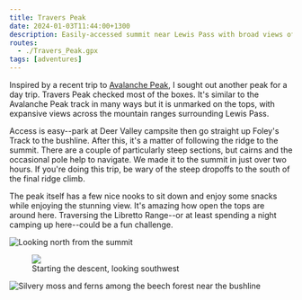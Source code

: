 ```yaml
---
title: Travers Peak
date: 2024-01-03T11:44:00+1300
description: Easily-accessed summit near Lewis Pass with broad views of the surrounding ranges
routes:
  - ./Travers_Peak.gpx
tags: [adventures]
---
```


Inspired by a recent trip to <a data-sveltekit-reload href="/avalanche-peak">Avalanche Peak</a>, I sought out another peak for a day trip. Travers Peak checked most of the boxes. It's similar to the Avalanche Peak track in many ways but it is unmarked on the tops, with expansive views across the mountain ranges surrounding Lewis Pass.

Access is easy--park at Deer Valley campsite then go straight up Foley's Track to the bushline. After this, it's a matter of following the ridge to the summit. There are a couple of particularly steep sections, but cairns and the occasional pole help to navigate. We made it to the summit in just over two hours. If you're doing this trip, be wary of the steep dropoffs to the south of the final ridge climb.

The peak itself has a few nice nooks to sit down and enjoy some snacks while enjoying the stunning view. It's amazing how open the tops are around here. Traversing the Libretto Range--or at least spending a night camping up here--could be a fun challenge.

![Looking north from the summit](./DSC02073.jpg?w=1200)

<figure>
  <img src="./DSC02074.jpg?w=2200" class="prose-custom-w-full">
  <figcaption>Starting the descent, looking southwest</figcaption>
</figure>

![Silvery moss and ferns among the beech forest near the bushline](./IMG_0568.jpg?h=1200)
